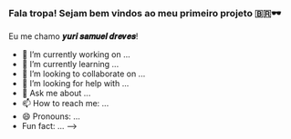 ### Fala tropa! Sejam bem vindos ao meu primeiro projeto 🇧🇷🕶️

Eu me chamo **𝒚𝒖𝒓𝒊 𝒔𝒂𝒎𝒖𝒆𝒍 𝒅𝒓𝒆𝒗𝒆𝒔**!

- 🔭 I’m currently working on ...
- 🌱 I’m currently learning ...
- 👯 I’m looking to collaborate on ...
- 🤔 I’m looking for help with ...
- 💬 Ask me about ...
- 📫 How to reach me: ...
- 😄 Pronouns: ...
- Fun fact: ...
-->
